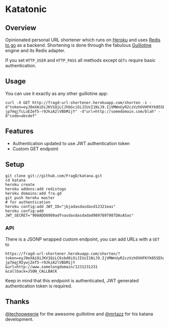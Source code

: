 # Katatonic

## Overview
Opinionated personal URL shortener which runs on [Heroku][1] and uses [Redis to
go][2] as a backend. Shortening is done through the fabulous [Guillotine][3]
engine and its Redis adapter.

If you set `HTTP_USER` and `HTTP_PASS` all methods except `GETs` require basic
authentication.

## Usage
You can use it exactly as any other guillotine app:

    curl -X GET http://fragd-url-shortener.herokuapp.com/shorten -i -d"token=eyJ0eXAiOiJKV1QiLCJhbGciOiJIUzI1NiJ9.IjVMWnUyR2czVzhOVHFKYk05SEhaTlNnZCI.no5LH7TYkss-jp7mqjTcLuEZef5-r9JkzA2lVBbMijY" -d"url=http://somedomain.com/blah" -d"code=abcdef"


## Features
- Authentication updated to use JWT authentication token 
- Custom GET endpoint

## Setup

    git clone git://github.com/FragD/katana.git
    cd katana
    heroku create
    heroku addons:add redistogo
    heroku domains:add fra.gd
    git push heroku master
    # for authentication
    heroku config:add JWT_ID="jbjadasdasdasd12321eas"
    heroku config:add JWT_SECRET="908ADD8989adfvasdasdasdadad9897897987DAsASas"



### API
There is a JSONP wrapped custom endpoint, you can add URLs with a `GET` to

    https://fragd-url-shortener.herokuapp.com/shorten/?
    token=eyJ0eXAiOiJKV1QiLC6sbd0iOiJIUzI1NiJ9.IjVMWnUyR2czVzhOVHFKYk05SEhaTlNnZCI.no5LH7TYkss-jp7mqj9IywjZef5-r9JkzA2lVBbMijY
    &url=http://www.somelongdomain/1231231231
    &callback=JSON_CALLBACK

Keep in mind that this endpoint is authenticated, JWT generated authentication token is required.

## Thanks
[@technoweenie][4] for the awesome guillotine and [@mrtazz][8] for his katana development.

[1]: http://heroku.com
[2]: http://redistogo.com
[3]: https://github.com/technoweenie/guillotine
[4]: https://twitter.com/technoweenie
[5]: https://twitter.com/roidrage
[6]: https://github.com/mattmatt/s3itch
[7]: http://tapbots.com/software/tweetbot/
[8]: http://github.com/mrtazz/
